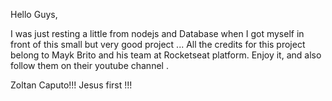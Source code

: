 Hello Guys,

I was just resting a little from nodejs and  Database when I got myself in front of this small but very good project ...
All the credits for this project belong to Mayk Brito and his team at Rocketseat platform.
Enjoy it, and also follow them on their youtube channel .

Zoltan Caputo!!! Jesus first !!! 